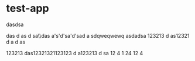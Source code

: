 # test-app


dasdsa

das
d
as
d
sa\\\das
a's'd'sa'd'sad
a
sdqweqwewq
asdadsa
123213
d
as12321
d
a
d
as

123213
das12321321123123
d
a123213
d
sa
12
4
1
24
12
4
